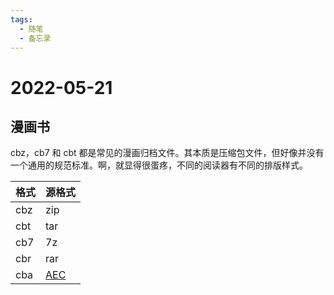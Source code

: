 ```yaml
---
tags:
  - 随笔
  - 备忘录
---
```


# 2022-05-21

## 漫画书

cbz，cb7 和 cbt 都是常见的漫画归档文件。其本质是压缩包文件，但好像并没有一个通用的规范标准。啊，就显得很蛋疼，不同的阅读器有不同的排版样式。

|格式|源格式|
|---|---|
|cbz|zip|
|cbt|tar|
|cb7|7z|
|cbr|rar|
|cba|[AEC](https://en.wikipedia.org/wiki/ACE_(compression_file_format))|